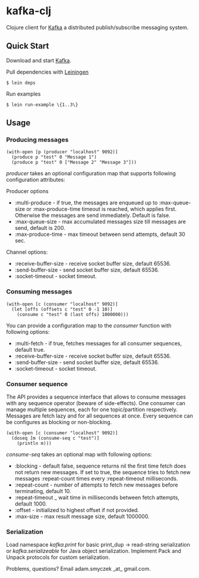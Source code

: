 # kafka-clj
Clojure client for [Kafka](http://sna-projects.com/kafka/) a distributed publish/subscribe messaging system.

## Quick Start

Download and start [Kafka](http://sna-projects.com/kafka/quickstart.php). 

Pull dependencies with [Leiningen](https://github.com/technomancy/leiningen)

    $ lein deps

Run examples

    $ lein run-example \{1..3\}

## Usage

### Producing messages

    (with-open [p (producer "localhost" 9092)]
      (produce p "test" 0 "Message 1")
      (produce p "test" 0 ["Message 2" "Message 3"]))

_producer_ takes an optional configuration map that supports following configuration attributes:

Producer options

- :multi-produce       - if true, the messages are enqueued up to :max-queue-size or :max-produce-time timeout is reached, which applies first. Otherwise the messages are send immediately. Default is false.
- :max-queue-size      - max accumulated messages size till messages are send, default is 200.
- :max-produce-time    - max timeout between send attempts, default 30 sec.

Channel options:

- :receive-buffer-size - receive socket buffer size, default 65536.
- :send-buffer-size    - send socket buffer size, default 65536.
- :socket-timeout      - socket timeout.

### Consuming messages

    (with-open [c (consumer "localhost" 9092)]
      (let [offs (offsets c "test" 0 -1 10)]
        (consume c "test" 0 (last offs) 1000000)))

You can provide a configuration map to the _consumer_ function with following options:

- :multi-fetch         - if true, fetches messages for all consumer sequences, default true.
- :receive-buffer-size - receive socket buffer size, default 65536.
- :send-buffer-size    - send socket buffer size, default 65536.
- :socket-timeout      - socket timeout.
 
### Consumer sequence

The API provides a sequence interface that allows to consume messages with any sequence operator (beware of side-effects). One consumer can manage multiple sequences, each for one topic/partition respectively. Messages are fetch lazy and for all sequences at once. Every sequence can be configures as blocking or non-blocking.

    (with-open [c (consumer "localhost" 9092)]
      (doseq [m (consume-seq c "test")]
        (println m)))

_consume-seq_ takes an optional map with following options:

- :blocking       - default false, sequence returns nil the first time fetch does not return new messages. If set to true, the sequence tries to fetch new messages :repeat-count times every :repeat-timeout milliseconds. 
- :repeat-count   - number of attempts to fetch new messages before terminating, default 10.
- :repeat-timeout _ wait time in milliseconds between fetch attempts, default 1000.
- :offset         - initialized to highest offset if not provided.
- :max-size       - max result message size, default 1000000.

### Serialization

Load namespace _kafka.print_ for basic print_dup -> read-string serialization or _kafka.serializeable_ for Java object serialization.
Implement Pack and Unpack protocols for custom serialization.

Problems, questions? Email adam.smyczek \_at\_ gmail.com.

